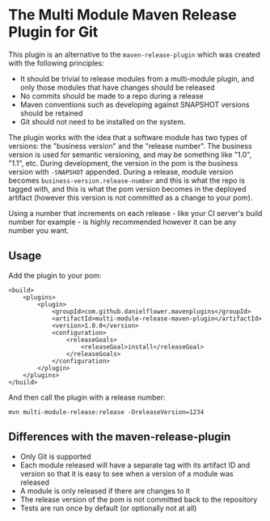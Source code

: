The Multi Module Maven Release Plugin for Git
=============================================

This plugin is an alternative to the `maven-release-plugin` which was created with the following principles:

* It should be trivial to release modules from a multi-module plugin, and only those modules that have changes should be released
* No commits should be made to a repo during a release
* Maven conventions such as developing against SNAPSHOT versions should be retained
* Git should not need to be installed on the system.

The plugin works with the idea that a software module has two types of versions: the "business version" and the
"release number". The business version is used for semantic versioning, and may be something like "1.0", "1.1", etc.
During development, the version in the pom is the business version with `-SNAPSHOT` appended. During a release, module
version becomes `business-version.release-number` and this is what the repo is tagged with, and this is what the
pom version becomes in the deployed artifact (however this version is not committed as a change to your pom).

Using a number that increments on each release - like your CI server's build number for example - is highly recommended
however it can be any number you want.

Usage
-----

Add the plugin to your pom:

    <build>
        <plugins>
            <plugin>
                <groupId>com.github.danielflower.mavenplugins</groupId>
                <artifactId>multi-module-release-maven-plugin</artifactId>
                <version>1.0.0</version>
                <configuration>
                    <releaseGoals>
                        <releaseGoal>install</releaseGoal>
                    </releaseGoals>
                </configuration>
            </plugin>
        </plugins>
    </build>

And then call the plugin with a release number:

	mvn multi-module-release:release -DreleaseVersion=1234

Differences with the maven-release-plugin
-----------------------------------------

* Only Git is supported
* Each module released will have a separate tag with its artifact ID and version so that it is easy to see when a
version of a module was released
* A module is only released if there are changes to it
* The release version of the pom is not committed back to the repository
* Tests are run once by default (or optionally not at all)
